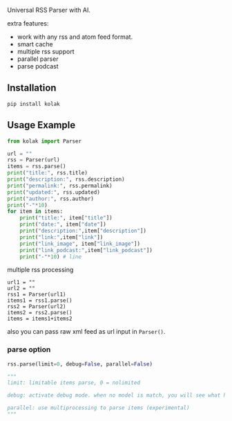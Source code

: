 Universal RSS Parser with AI.

extra features:

- work with any rss and atom feed format.
- smart cache
- multiple rss support
- parallel parser
- parse podcast

## Installation

```
pip install kolak
```

## Usage Example

```python
from kolak import Parser

url = ""
rss = Parser(url)
items = rss.parse()
print("title:", rss.title)
print("description:", rss.description)
print("permalink:", rss.permalink)
print("updated:", rss.updated)
print("author:", rss.author)
print("-"*10)
for item in items:
	print("title:", item["title"])
	print("date:", item["date"])
	print("description:",item["description"])
	print("link:",item["link"])
	print("link_image", item["link_image"])
	print("link_podcast:",item["link_podcast"])
	print("-"*10) # line
```

multiple rss processing

```
url1 = ""
url2 = ""
rss1 = Parser(url1)
items1 = rss1.parse()
rss2 = Parser(url2)
items2 = rss2.parse()
items = items1+items2
```
also you can pass raw xml feed as url input in `Parser()`.

### parse option

```python
rss.parse(limit=0, debug=False, parallel=False)

"""
limit: limitable items parse, 0 = nolimited

debug: activate debug mode. when no model is match, you will see what happened on kolak.log

parallel: use multiprocessing to parse items (experimental)
"""
```
